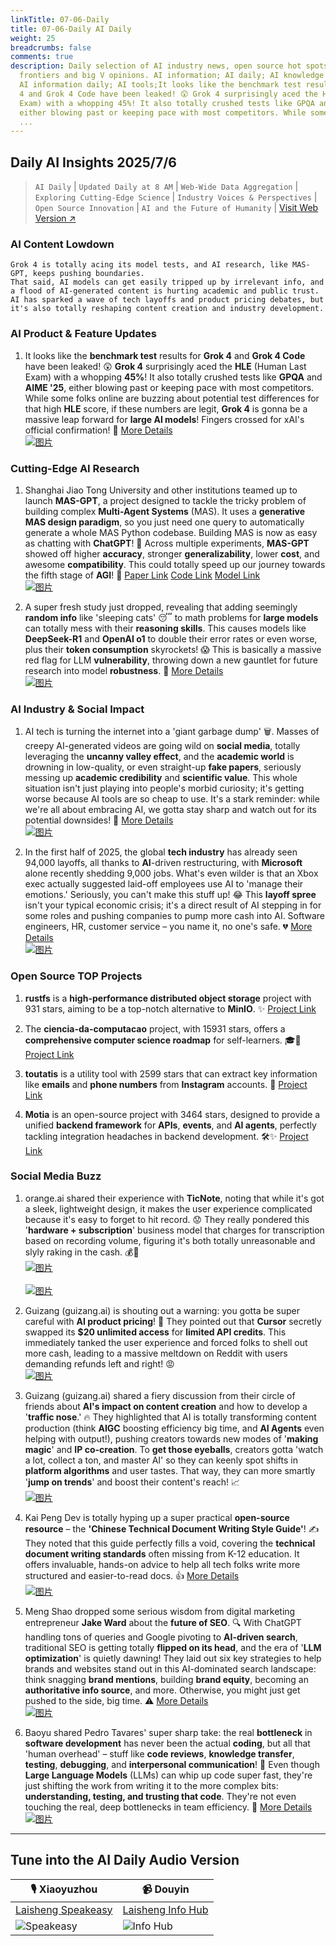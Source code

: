 ```yaml
---
linkTitle: 07-06-Daily
title: 07-06-Daily AI Daily
weight: 25
breadcrumbs: false
comments: true
description: Daily selection of AI industry news, open source hot spots, academic
  frontiers and big V opinions. AI information; AI daily; AI knowledge base; AI tutorials;
  AI information daily; AI tools;It looks like the benchmark test results for Grok
  4 and Grok 4 Code have been leaked! 😲 Grok 4 surprisingly aced the HLE (Human Last
  Exam) with a whopping 45%! It also totally crushed tests like GPQA and AIME '25,
  either blowing past or keeping pace with most competitors. While some folks online
  ...
---
```

## Daily AI Insights 2025/7/6

> `AI Daily` | `Updated Daily at 8 AM` | `Web-Wide Data Aggregation` | `Exploring Cutting-Edge Science` | `Industry Voices & Perspectives` | `Open Source Innovation` | `AI and the Future of Humanity` | [Visit Web Version ↗️](https://ai.hubtoday.app/)

### **AI Content Lowdown**

```
Grok 4 is totally acing its model tests, and AI research, like MAS-GPT, keeps pushing boundaries.
That said, AI models can get easily tripped up by irrelevant info, and a flood of AI-generated content is hurting academic and public trust.
AI has sparked a wave of tech layoffs and product pricing debates, but it's also totally reshaping content creation and industry development.
```

### AI Product & Feature Updates

1.  It looks like the **benchmark test** results for **Grok 4** and **Grok 4 Code** have been leaked! 😲 **Grok 4** surprisingly aced the **HLE** (Human Last Exam) with a whopping **45%**! It also totally crushed tests like **GPQA** and **AIME '25**, either blowing past or keeping pace with most competitors. While some folks online are buzzing about potential test differences for that high **HLE** score, if these numbers are legit, **Grok 4** is gonna be a massive leap forward for **large AI models**! Fingers crossed for xAI's official confirmation! 🚀 [More Details](https://www.jiqizhixin.com/articles/2025-07-05-3)
    <br/> [![图片](https://image.jiqizhixin.com/uploads/editor/28bb00f0-9a42-4816-9367-d60a5e6c9a42/640.png "Grok 4 Benchmark Test Results")](https://image.jiqizhixin.com/uploads/editor/28bb00f0-9a42-4816-9367-d60a5e6c9a42/640.png) <br/>

### Cutting-Edge AI Research

1.  Shanghai Jiao Tong University and other institutions teamed up to launch **MAS-GPT**, a project designed to tackle the tricky problem of building complex **Multi-Agent Systems** (MAS). It uses a **generative MAS design paradigm**, so you just need one query to automatically generate a whole MAS Python codebase. Building MAS is now as easy as chatting with **ChatGPT**! 🤩 Across multiple experiments, **MAS-GPT** showed off higher **accuracy**, stronger **generalizability**, lower **cost**, and awesome **compatibility**. This could totally speed up our journey towards the fifth stage of **AGI**! 🚀 [Paper Link](https://arxiv.org/abs/2503.03686) [Code Link](https://github.com/MASWorks/MAS-GPT) [Model Link](https://huggingface.co/MASWorks/MAS-GPT-32B)
    <br/> [![图片](https://image.jiqizhixin.com/uploads/editor/af3aba3c-10ef-4003-a315-9486df072759/640.png "MAS-GPT Project Advantages Comparison")](https://image.jiqizhixin.com/uploads/editor/af3aba3c-10ef-4003-a315-9486df072759/640.png) <br/>

2.  A super fresh study just dropped, revealing that adding seemingly **random info** like 'sleeping cats' 😴 to math problems for **large models** can totally mess with their **reasoning skills**. This causes models like **DeepSeek-R1** and **OpenAI o1** to double their error rates or even worse, plus their **token consumption** skyrockets! 😱 This is basically a massive red flag for LLM **vulnerability**, throwing down a new gauntlet for future research into model **robustness**. 🤔 [More Details](https://mp.weixin.qq.com/s?__biz=MzIzNjc1NzUzMw==&mid=2247808013&idx=1&sn=272e54ef1f178a2887c268ce178c4c13)
    <br/> [![图片](https://wechat2rss.xlab.app/img-proxy/?k=07946254&u=https%3A%2F%2Fmmbiz.qpic.cn%2Fmmbiz_png%2FYicUhk5aAGtBO6nknzjDxTAraechstMDNXml8ZiceovYE4PuF7iczFMc0jLia4HduXDec5FMCDRoGvaqLia07IdANaw%2F640%3Fwx_fmt%3Dpng%26from%3Dappmsg "LLM Robustness Research Challenge")](https://wechat2rss.xlab.app/img-proxy/?k=07946254&u=https%3A%2F%2Fmmbiz.qpic.cn%2Fmmbiz_png%2FYicUhk5aAGtBO6nknzjDxTAraechstMDNXml8ZiceovYE4PuF7iczFMc0jLia4HduXDec5FMCDRoGvaqLia07IdANaw%2F640%3Fwx_fmt%3Dpng%26from%3Dappmsg) <br/>

### AI Industry & Social Impact

1.  AI tech is turning the internet into a 'giant garbage dump' 🗑️. Masses of creepy AI-generated videos are going wild on **social media**, totally leveraging the **uncanny valley effect**, and the **academic world** is drowning in low-quality, or even straight-up **fake papers**, seriously messing up **academic credibility** and **scientific value**. This whole situation isn't just playing into people's morbid curiosity; it's getting worse because AI tools are so cheap to use. It's a stark reminder: while we're all about embracing AI, we gotta stay sharp and watch out for its potential downsides! 🚨 [More Details](https://www.jiqizhixin.com/articles/2025-07-05-5)
    <br/> [![图片](https://image.jiqizhixin.com/uploads/editor/fbf7e372-3a98-48aa-90b6-22231541d627/640.png "AI-Generated Creepy Video Spread")](https://image.jiqizhixin.com/uploads/editor/fbf7e372-3a98-48aa-90b6-22231541d627/640.png) <br/>

2.  In the first half of 2025, the global **tech industry** has already seen 94,000 layoffs, all thanks to **AI**-driven restructuring, with **Microsoft** alone recently shedding 9,000 jobs. What's even wilder is that an Xbox exec actually suggested laid-off employees use AI to 'manage their emotions.' Seriously, you can't make this stuff up! 😂 This **layoff spree** isn't your typical economic crisis; it's a direct result of AI stepping in for some roles and pushing companies to pump more cash into AI. Software engineers, HR, customer service – you name it, no one's safe. 💔 [More Details](https://mp.weixin.qq.com/s?__biz=MzI3MTA0MTk1MA==&mid=2652607008&idx=1&sn=f4eaf35d3c648f6182f0049eeef9b758)
    <br/> [![图片](https://wechat2rss.xlab.app/img-proxy/?k=921016bc&u=https%3A%2F%2Fmmbiz.qpic.cn%2Fsz_mmbiz_jpg%2FUicQ7HgWiaUb1JhEoiaiadtrnQDXXIgUphY98BANCmZ4etEgvVRhTHCriaQOficezGkRrVaj7JpNHoYXCQoibX8AMXaBg%2F0%3Fwx_fmt%3Djpeg "AI-Driven Tech Industry Layoffs")](https://wechat2rss.xlab.app/img-proxy/?k=921016bc&u=https%3A%2F%2Fmmbiz.qpic.cn%2Fsz_mmbiz_jpg%2FUicQ7HgWiaUb1JhEoiaiadtrnQDXXIgUphY98BANCmZ4etEgvVRhTHCriaQOficezGkRrVaj7JpNHoYXCQoibX8AMXaBg%2F0%3Fwx_fmt%3Djpeg) <br/>

### Open Source TOP Projects

1.  **rustfs** is a **high-performance distributed object storage** project with 931 stars, aiming to be a top-notch alternative to **MinIO**. ✨ [Project Link](https://github.com/rustfs/rustfs)

2.  The **ciencia-da-computacao** project, with 15931 stars, offers a **comprehensive computer science roadmap** for self-learners. 🎓🚀 [Project Link](https://github.com/Universidade-Livre/ciencia-da-computacao)

3.  **toutatis** is a utility tool with 2599 stars that can extract key information like **emails** and **phone numbers** from **Instagram** accounts. 🤫 [Project Link](https://github.com/megadose/toutatis)

4.  **Motia** is an open-source project with 3464 stars, designed to provide a unified **backend framework** for **APIs**, **events**, and **AI agents**, perfectly tackling integration headaches in backend development. 🛠️✨ [Project Link](https://github.com/MotiaDev/motia)

### Social Media Buzz

1.  orange.ai shared their experience with **TicNote**, noting that while it's got a sleek, lightweight design, it makes the user experience complicated because it's easy to forget to hit record. 😟 They really pondered this '**hardware + subscription**' business model that charges for transcription based on recording volume, figuring it's both totally unreasonable and slyly raking in the cash. 💰🤔
    <br/> [![图片](https://pbs.twimg.com/media/GvGRyrPaMAAJc1C?format=jpg&name=orig "TicNote's Lightweight Design")](https://pbs.twimg.com/media/GvGRyrPaMAAJc1C?format=jpg&name=orig) <br/>
    <br/> [![图片](https://pbs.twimg.com/media/GvGRyrNaAAArTyw?format=jpg&name=orig "TicNote Recording Feature")](https://pbs.twimg.com/media/GvGRyrNaAAArTyw?format=jpg&name=orig) <br/>

2.  Guizang (guizang.ai) is shouting out a warning: you gotta be super careful with **AI product pricing**! 📢 They pointed out that **Cursor** secretly swapped its **$20 unlimited access** for **limited API credits**. This immediately tanked the user experience and forced folks to shell out more cash, leading to a massive meltdown on Reddit with users demanding refunds left and right! 😡
    <br/> [![图片](https://pbs.twimg.com/media/GvFUSp-WYAAPO8A?format=jpg&name=orig "Cursor Product Pricing Sparks Controversy")](https://pbs.twimg.com/media/GvFUSp-WYAAPO8A?format=jpg&name=orig) <br/>

3.  Guizang (guizang.ai) shared a fiery discussion from their circle of friends about **AI's impact on content creation** and how to develop a '**traffic nose**.' 🔥 They highlighted that AI is totally transforming content production (think **AIGC** boosting efficiency big time, and **AI Agents** even helping with output!), pushing creators towards new modes of '**making magic**' and **IP co-creation**. To **get those eyeballs**, creators gotta 'watch a lot, collect a ton, and master AI' so they can keenly spot shifts in **platform algorithms** and user tastes. That way, they can more smartly '**jump on trends**' and boost their content's reach! 📈
    <br/> [![图片](https://pbs.twimg.com/media/GvFNd4jaAAAFXGg?format=jpg&name=orig "AI's Impact on Content Creation")](https://pbs.twimg.com/media/GvFNd4jaAAAFXGg?format=jpg&name=orig) <br/>

4.  Kai Peng Dev is totally hyping up a super practical **open-source resource** – the **'Chinese Technical Document Writing Style Guide'**! ✍️ They noted that this guide perfectly fills a void, covering the **technical document writing standards** often missing from K-12 education. It offers invaluable, hands-on advice to help all tech folks write more structured and easier-to-read docs. 👍 [More Details](https://m.okjike.com/originalPosts/686890634618c88abfcc3761)
    <br/> [![图片](https://cdnv2.ruguoapp.com/FvDm4UbL5sWjaNfVdh1NZw-I57kXv3.png "Chinese Technical Document Style Guide")](https://cdnv2.ruguoapp.com/FvDm4UbL5sWjaNfVdh1NZw-I57kXv3.png) <br/>

5.  Meng Shao dropped some serious wisdom from digital marketing entrepreneur **Jake Ward** about the **future of SEO**. 🔍 With ChatGPT handling tons of queries and Google pivoting to **AI-driven search**, traditional SEO is getting totally **flipped on its head**, and the era of '**LLM optimization**' is quietly dawning! They laid out six key strategies to help brands and websites stand out in this AI-dominated search landscape: think snagging **brand mentions**, building **brand equity**, becoming an **authoritative info source**, and more. Otherwise, you might just get pushed to the side, big time. ⚠️ [More Details](https://x.com/shao__meng/status/1941297172986855492)
    <br/> [![图片](https://pbs.twimg.com/media/GvDfeGHaAAER9UK?format=jpg&name=orig "SEO Future Trends and LLM Optimization")](https://pbs.twimg.com/media/GvDfeGHaAAER9UK?format=jpg&name=orig) <br/>

6.  Baoyu shared Pedro Tavares' super sharp take: the real **bottleneck** in **software development** has never been the actual **coding**, but all that 'human overhead' – stuff like **code reviews**, **knowledge transfer**, **testing**, **debugging**, and **interpersonal communication**! 🤯 Even though **Large Language Models** (LLMs) can whip up code super fast, they're just shifting the work from writing it to the more complex bits: **understanding, testing, and trusting that code**. They're not even touching the real, deep bottlenecks in team efficiency. 🤔 [More Details](https://x.com/dotey/status/1941247337625498002)
    <br/> [![图片](https://pbs.twimg.com/media/GvCyKD3WsAAsaza?format=jpg&name=orig "The Real Bottleneck in Software Development")](https://pbs.twimg.com/media/GvCyKD3WsAAsaza?format=jpg&name=orig) <br/>

---

## **Tune into the AI Daily Audio Version**

| 🎙️ **Xiaoyuzhou** | 📹 **Douyin** |
| --- | --- |
| [Laisheng Speakeasy](https://www.xiaoyuzhoufm.com/podcast/683c62b7c1ca9cf575a5030e)  |   [Laisheng Info Hub](https://www.douyin.com/user/MS4wLjABAAAAwpwqPQlu38sO38VyWgw9ZjDEnN4bMR5j8x111UxpseHR9DpB6-CveI5KRXOWuFwG)|
| ![Speakeasy](https://s1.imagehub.cc/images/2025/06/24/f959f7984e9163fc50d3941d79a7f262.md.png) | ![Info Hub](https://s1.imagehub.cc/images/2025/06/24/7fc30805eeb831e1e2baa3a240683ca3.md.png) |